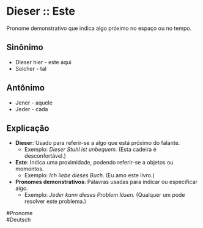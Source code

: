 # Dieser :: Este
Pronome demonstrativo que indica algo próximo no espaço ou no tempo.

## Sinônimo
- Dieser hier - este aqui  
- Solcher - tal  

## Antônimo
- Jener - aquele  
- Jeder - cada  

## Explicação
- **Dieser**: Usado para referir-se a algo que está próximo do falante.
  - Exemplo: *Dieser Stuhl ist unbequem.* (Esta cadeira é desconfortável.)
- **Este**: Indica uma proximidade, podendo referir-se a objetos ou momentos.
  - Exemplo: *Ich liebe dieses Buch.* (Eu amo este livro.)
- **Pronomes demonstrativos**: Palavras usadas para indicar ou especificar algo.
  - Exemplo: *Jeder kann dieses Problem lösen.* (Qualquer um pode resolver este problema.)

#Pronome  
#Deutsch
